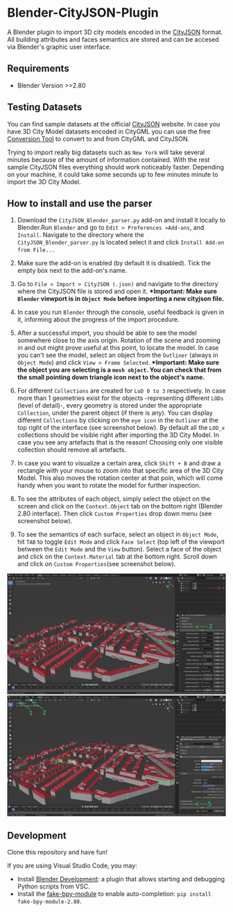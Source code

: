 # Blender-CityJSON-Plugin

A Blender plugin to import 3D city models encoded in the [CityJSON](http://cityjson.org) format. All building attributes and faces semantics are stored and can be accesed via Blender's graphic user interface.

## Requirements

- Blender Version >=2.80

## Testing Datasets

You can find sample datasets at the official [CityJSON](https://www.cityjson.org/datasets/#datasets-converted-from-citygml) website. In case you have 3D City Model datasets encoded in CityGML you can use the free [Conversion Tool](https://www.cityjson.org/help/users/conversion/) to convert to and from CityGML and CityJSON.

Trying to import really big datasets such as `New York` will take several minutes because of the amount of information contained. With the rest sample CityJSON files everything should work noticeably faster. Depending on your machine, it could take some seconds up to few minutes minute to import the 3D City Model. 

## How to install and use the parser

1. Download the `CityJSON_Blender_parser.py` add-on and install it locally to Blender.Run `Blender` and go to `Edit > Preferences >Add-ons`, and `Install`. Navigate to the directory where the `CityJSON_Blender_parser.py` is located select it and click `Install Add-on from File...`

2. Make sure the add-on is enabled (by default it is disabled). Tick the empty box next to the add-on's name. 

3. Go to `File > Import > CityJSON (.json)` and navigate to the directory where the CityJSON file is stored and open it. 
**\*Important: Make sure `Blender` viewport is in `Object Mode` before importing a new cityjson file.**

4. In case you run `Blender` through the console, useful feedback is given in it, informing about the progress of the import procedure. 

5. After a successful import, you should be able to see the model somewhere close to the axis origin. Rotation of the scene and zooming in and out might prove useful at this point, to locate the model. 
In case you can't see the model, select an object from the `Outliner` (always in `Object Mode`) and click `View > Frame Selected`. 
**\*Important: Make sure the object you are selecting is a `mesh object`. You can check that from the small pointing down triangle icon next to the object's name.** 

6. For different `Collections` are created for `LoD 0 to 3` respectively. In case more than 1 geometries exist for the objects -representing different `LODs` (level of detail)-, every geometry is stored under the appropriate `Collection`, under the parent object (if there is any). You can display different `Collections` by clicking on the `eye icon` in the `Outliner` at the top right of the interface (see screenshot below). By default all the `LOD_x` collections should be visible right after importing the 3D City Model. In case you see any artefacts that is the reason! Choosing only one visible collection should remove all artefacts. 

7. In case you want to visualize a certain area, click `Shift + B` and draw a rectangle with your mouse to zoom into that specific area of the 3D City Model. This also moves the rotation center at that poin, which will come handy when you want to rotate the model for further inspection.

8. To see the attributes of each object, simply select the object on the screen and click on the `Context.Object` tab on the bottom right (Blender 2.80 interface). Then click `Custom Properties` drop down menu (see screenshot below).

9. To see the semantics of each surface, select an object in `Object Mode`, hit `TAB` to toggle `Edit Mode` and click `Face Select` (top left of the viewport between the `Edit Mode` and the `View` button). Select a face of the object and click on the `Context.Material` tab at the bottom right. Scroll down and click on `Custom Properties`(see screenshot below).


![](attributes.png) 
![](semantics.png)


## Development

Clone this repository and have fun!

If you are using Visual Studio Code, you may:

- Install [Blender Development](jacqueslucke.blender-development
): a plugin that allows starting and debugging Python scripts from VSC.
- Install the [fake-bpy-module](https://github.com/nutti/fake-bpy-module) to enable auto-completion: `pip install fake-bpy-module-2.80`.


